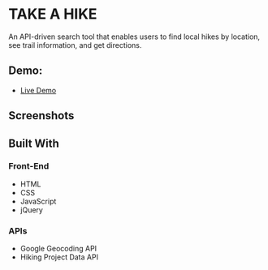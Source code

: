 # TAKE A HIKE

An API-driven search tool that enables users to find local hikes by location, see trail information, and get directions. 

## Demo:

- [Live Demo](https://ryanjeske14.github.io/take-a-hike/)

## Screenshots

## Built With

### Front-End
* HTML
* CSS
* JavaScript
* jQuery

### APIs
* Google Geocoding API
* Hiking Project Data API

